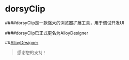 dorsyClip
=========

####dorsyClip是一款强大的浏览器扩展工具，用于调试开发UI

####dorsyClip已正式更名为AlloyDesigner

##[AlloyDesigner](http://alloyteam.github.io/AlloyDesigner/)

>感谢您的支持！


